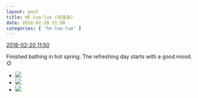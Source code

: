 ```yaml
---
layout: post
title: HE Luo-luo (何洛洛)
date: 2018-02-20 11:50
categories: [ 'he-luo-luo' ]
---
```


<div class="weibo-info">
  <a href="https://weibo.com/6117570574/G3YhtuCrC">2018-02-20 11:50</a>
</div>

Finished bathing in hot spring. The refreshing day starts with a good mood. 🌞

<!-- more -->

<ul class="weibo-pic-list-1">
  <li class="weibo-pic">
    <a href="http://wx4.sinaimg.cn/mw690/006G0Hz8ly1fomrpfuxokj31o02yo1l4.jpg"><img src="http://wx4.sinaimg.cn/thumb150/006G0Hz8ly1fomrpfuxokj31o02yo1l4.jpg"/></a>
  </li>
  <li class="weibo-pic">
    <a href="http://wx3.sinaimg.cn/mw690/006G0Hz8ly1fomrpswwduj31o02yoe88.jpg"><img src="http://wx3.sinaimg.cn/thumb150/006G0Hz8ly1fomrpswwduj31o02yoe88.jpg"/></a>
  </li>
  <li class="weibo-pic">
    <a href="http://wx2.sinaimg.cn/mw690/006G0Hz8ly1fomrq6ryy9j31o02you14.jpg"><img src="http://wx2.sinaimg.cn/thumb150/006G0Hz8ly1fomrq6ryy9j31o02you14.jpg"/></a>
  </li>
</ul>

